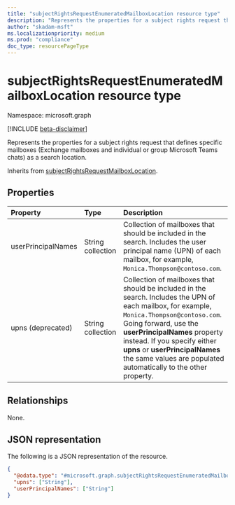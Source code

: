 ```yaml
---
title: "subjectRightsRequestEnumeratedMailboxLocation resource type"
description: "Represents the properties for a subject rights request that defines specific mailboxes (Exchange mailboxes and individual or group Microsoft Teams chats) as a search location."
author: "skadam-msft"
ms.localizationpriority: medium
ms.prod: "compliance"
doc_type: resourcePageType
---
```


# subjectRightsRequestEnumeratedMailboxLocation resource type

Namespace: microsoft.graph

[!INCLUDE [beta-disclaimer](../../includes/beta-disclaimer.md)]

Represents the properties for a subject rights request that defines specific mailboxes (Exchange mailboxes and individual or group Microsoft Teams chats) as a search location.

Inherits from [subjectRightsRequestMailboxLocation](../resources/subjectrightsrequestmailboxlocation.md).

## Properties
|Property|Type|Description|
|:---|:---|:---|
|userPrincipalNames|String collection|Collection of mailboxes that should be included in the search. Includes the user principal name (UPN) of each mailbox, for example, `Monica.Thompson@contoso.com`.|
|upns (deprecated) |String collection|Collection of mailboxes that should be included in the search. Includes the UPN of each mailbox, for example, `Monica.Thompson@contoso.com`. Going forward, use the **userPrincipalNames** property instead. If you specify either **upns** or **userPrincipalNames** the same values are populated automatically to the other property.|

## Relationships
None.

## JSON representation
The following is a JSON representation of the resource.
<!-- {
  "blockType": "resource",
  "@odata.type": "microsoft.graph.subjectRightsRequestEnumeratedMailboxLocation"
}
-->
``` json
{
  "@odata.type": "#microsoft.graph.subjectRightsRequestEnumeratedMailboxLocation",
  "upns": ["String"],
  "userPrincipalNames": ["String"]
}
```
